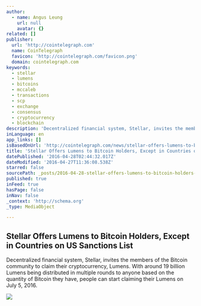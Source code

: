```yaml
---
author:
  - name: Angus Leung
    url: null
    avatar: {}
related: []
publisher:
  url: 'http://cointelegraph.com'
  name: CoinTelegraph
  favicon: 'http://cointelegraph.com/favicon.png'
  domain: cointelegraph.com
keywords:
  - stellar
  - lumens
  - bitcoins
  - mccaleb
  - transactions
  - scp
  - exchange
  - consensus
  - cryptocurrency
  - blockchain
description: 'Decentralized financial system, Stellar, invites the members of the Bitcoin community to claim their cryptocurrency, Lumens. With around 19 billion Lumens being distributed in multiple rounds to anyone based on the quantity of Bitcoin they have, people can start claiming their Lumens on July 5, 2016.'
inLanguage: en
app_links: []
isBasedOnUrl: 'http://cointelegraph.com/news/stellar-offers-lumens-to-bitcoin-holders-except-in-countries-on-us-sanctions-list'
title: 'Stellar Offers Lumens to Bitcoin Holders, Except in Countries on US Sanctions List'
datePublished: '2016-04-28T02:44:32.017Z'
dateModified: '2016-04-27T11:36:08.538Z'
starred: false
sourcePath: _posts/2016-04-28-stellar-offers-lumens-to-bitcoin-holders-except-in-countrie.md
published: true
inFeed: true
hasPage: false
inNav: false
_context: 'http://schema.org'
_type: MediaObject

---
```

<article style=""><h1>Stellar Offers Lumens to Bitcoin Holders, Except in Countries on US Sanctions List</h1><p>Decentralized financial system, Stellar, invites the members of the Bitcoin community to claim their cryptocurrency, Lumens. With around 19 billion Lumens being distributed in multiple rounds to anyone based on the quantity of Bitcoin they have, people can start claiming their Lumens on July 5, 2016.</p><img src="http://cointelegraph.com/images/725_aHR0cDovL2NvaW50ZWxlZ3JhcGguY29tL3N0b3JhZ2UvdXBsb2Fkcy92aWV3L2M5NzUyZDdlMjU4YmFiNjMwMGM3ZWY3NjE4ZDJjZGM3LmpwZw==.jpg" /></article>